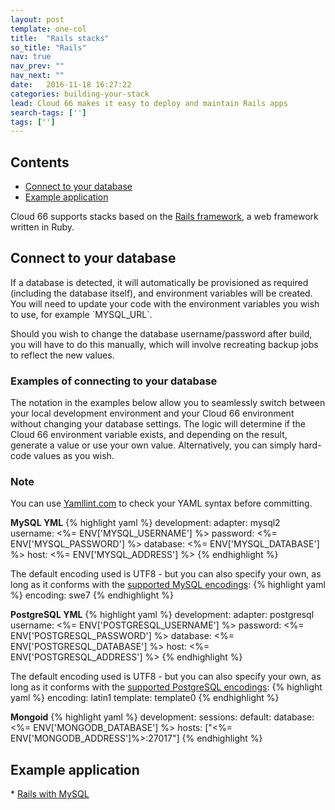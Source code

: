 ```yaml
---
layout: post
template: one-col
title:  "Rails stacks"
so_title: "Rails"
nav: true
nav_prev: ""
nav_next: ""
date:   2016-11-18 16:27:22
categories: building-your-stack
lead: Cloud 66 makes it easy to deploy and maintain Rails apps
search-tags: ['']
tags: ['']
---
```


<h2>Contents</h2>
<ul class="page-toc">   
  <li><a href="#connect">Connect to your database</a></li>         
  <li><a href="#example">Example application</a></li>   
</li>    
</ul>

Cloud 66 supports stacks based on the [Rails framework](http://rubyonrails.org/), a web framework written in Ruby.

<h2 id="connect">Connect to your database</h2>
If a database is detected, it will automatically be provisioned as required (including the database itself), and environment variables will be created. You will need to update your code with the environment variables you wish to use, for example `MYSQL_URL`.

Should you wish to change the database username/password after build, you will have to do this manually, which will involve recreating backup jobs to reflect the new values.

### Examples of connecting to your database

The notation in the examples below allow you to seamlessly switch between your local development environment and your Cloud 66 environment without
changing your database settings. The logic will determine if the Cloud 66 environment variable exists, and depending on the result, generate a value
or use your own value. Alternatively, you can simply hard-code values as you wish.

<div class="notice">
    <h3>Note</h3>
    <p>You can use <a href="http://yamllint.com/" target="_blank">Yamllint.com</a> to check your YAML syntax before committing.</p>
</div>

**MySQL YML**
{% highlight yaml %}
development:
    adapter: mysql2
    username: <%= ENV['MYSQL_USERNAME'] %>
    password: <%= ENV['MYSQL_PASSWORD'] %>
    database: <%= ENV['MYSQL_DATABASE'] %>
    host: <%= ENV['MYSQL_ADDRESS'] %>
{% endhighlight %}

The default encoding used is UTF8 - but you can also specify your own, as long as it conforms with the [supported MySQL encodings](https://dev.mysql.com/doc/refman/5.5/en/charset-charsets.html):
{% highlight yaml %}
encoding: swe7
{% endhighlight %}

**PostgreSQL YML**
{% highlight yaml %}
development:
    adapter: postgresql
    username: <%= ENV['POSTGRESQL_USERNAME'] %>
    password: <%= ENV['POSTGRESQL_PASSWORD'] %>
    database: <%= ENV['POSTGRESQL_DATABASE'] %>
    host: <%= ENV['POSTGRESQL_ADDRESS'] %>
{% endhighlight %}

The default encoding used is UTF8 - but you can also specify your own, as long as it conforms with the [supported PostgreSQL encodings](http://www.postgresql.org/docs/9.3/static/multibyte.html):
{% highlight yaml %}
encoding: latin1
template: template0
{% endhighlight %}

**Mongoid**
{% highlight yaml %}
development:
  sessions:
    default:
      database: <%= ENV['MONGODB_DATABASE'] %>
      hosts: ["<%= ENV['MONGODB_ADDRESS']%>:27017"]
{% endhighlight %}

<h2 id="example">Example application</h2>
* <a href="https://app.cloud66.com/stacks/new?eduid=rails_mysql" target="_blank">Rails with MySQL</a>